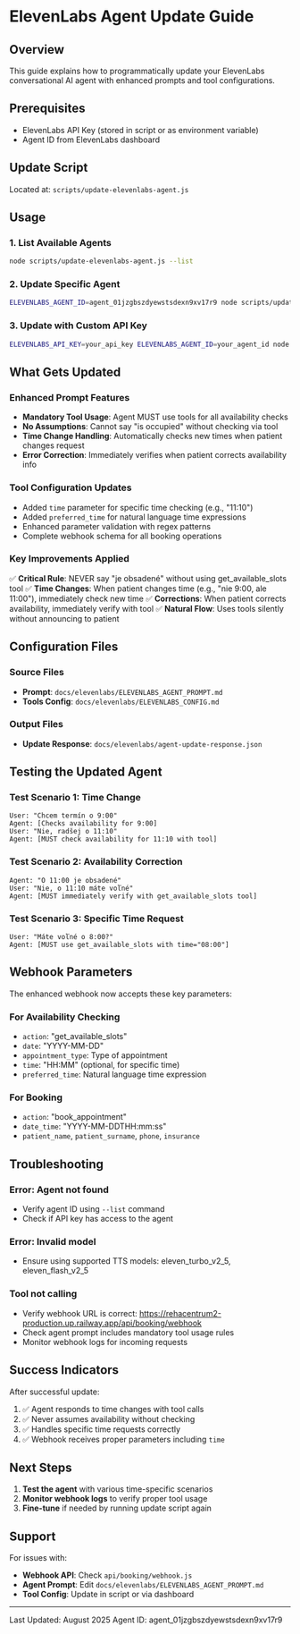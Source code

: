 # ElevenLabs Agent Update Guide

## Overview
This guide explains how to programmatically update your ElevenLabs conversational AI agent with enhanced prompts and tool configurations.

## Prerequisites
- ElevenLabs API Key (stored in script or as environment variable)
- Agent ID from ElevenLabs dashboard

## Update Script
Located at: `scripts/update-elevenlabs-agent.js`

## Usage

### 1. List Available Agents
```bash
node scripts/update-elevenlabs-agent.js --list
```

### 2. Update Specific Agent
```bash
ELEVENLABS_AGENT_ID=agent_01jzgbszdyewstsdexn9xv17r9 node scripts/update-elevenlabs-agent.js
```

### 3. Update with Custom API Key
```bash
ELEVENLABS_API_KEY=your_api_key ELEVENLABS_AGENT_ID=your_agent_id node scripts/update-elevenlabs-agent.js
```

## What Gets Updated

### Enhanced Prompt Features
- **Mandatory Tool Usage**: Agent MUST use tools for all availability checks
- **No Assumptions**: Cannot say "is occupied" without checking via tool
- **Time Change Handling**: Automatically checks new times when patient changes request
- **Error Correction**: Immediately verifies when patient corrects availability info

### Tool Configuration Updates
- Added `time` parameter for specific time checking (e.g., "11:10")
- Added `preferred_time` for natural language time expressions
- Enhanced parameter validation with regex patterns
- Complete webhook schema for all booking operations

### Key Improvements Applied
✅ **Critical Rule**: NEVER say "je obsadené" without using get_available_slots tool
✅ **Time Changes**: When patient changes time (e.g., "nie 9:00, ale 11:00"), immediately check new time
✅ **Corrections**: When patient corrects availability, immediately verify with tool
✅ **Natural Flow**: Uses tools silently without announcing to patient

## Configuration Files

### Source Files
- **Prompt**: `docs/elevenlabs/ELEVENLABS_AGENT_PROMPT.md`
- **Tools Config**: `docs/elevenlabs/ELEVENLABS_CONFIG.md`

### Output Files
- **Update Response**: `docs/elevenlabs/agent-update-response.json`

## Testing the Updated Agent

### Test Scenario 1: Time Change
```
User: "Chcem termín o 9:00"
Agent: [Checks availability for 9:00]
User: "Nie, radšej o 11:10"
Agent: [MUST check availability for 11:10 with tool]
```

### Test Scenario 2: Availability Correction
```
Agent: "O 11:00 je obsadené"
User: "Nie, o 11:10 máte voľné"
Agent: [MUST immediately verify with get_available_slots tool]
```

### Test Scenario 3: Specific Time Request
```
User: "Máte voľné o 8:00?"
Agent: [MUST use get_available_slots with time="08:00"]
```

## Webhook Parameters

The enhanced webhook now accepts these key parameters:

### For Availability Checking
- `action`: "get_available_slots"
- `date`: "YYYY-MM-DD"
- `appointment_type`: Type of appointment
- `time`: "HH:MM" (optional, for specific time)
- `preferred_time`: Natural language time expression

### For Booking
- `action`: "book_appointment"
- `date_time`: "YYYY-MM-DDTHH:mm:ss"
- `patient_name`, `patient_surname`, `phone`, `insurance`

## Troubleshooting

### Error: Agent not found
- Verify agent ID using `--list` command
- Check if API key has access to the agent

### Error: Invalid model
- Ensure using supported TTS models: eleven_turbo_v2_5, eleven_flash_v2_5

### Tool not calling
- Verify webhook URL is correct: https://rehacentrum2-production.up.railway.app/api/booking/webhook
- Check agent prompt includes mandatory tool usage rules
- Monitor webhook logs for incoming requests

## Success Indicators

After successful update:
1. ✅ Agent responds to time changes with tool calls
2. ✅ Never assumes availability without checking
3. ✅ Handles specific time requests correctly
4. ✅ Webhook receives proper parameters including `time`

## Next Steps

1. **Test the agent** with various time-specific scenarios
2. **Monitor webhook logs** to verify proper tool usage
3. **Fine-tune** if needed by running update script again

## Support

For issues with:
- **Webhook API**: Check `api/booking/webhook.js`
- **Agent Prompt**: Edit `docs/elevenlabs/ELEVENLABS_AGENT_PROMPT.md`
- **Tool Config**: Update in script or via dashboard

---

Last Updated: August 2025
Agent ID: agent_01jzgbszdyewstsdexn9xv17r9